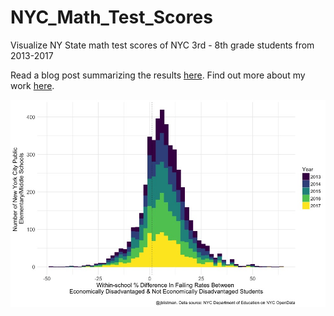 # NYC_Math_Test_Scores
Visualize NY State math test scores of NYC 3rd - 8th grade students from 2013-2017

Read a blog post summarizing the results [here](https://towardsdatascience.com/boys-low-income-students-in-nyc-more-likely-than-their-peers-to-fail-state-math-tests-3dd40798ca24). Find out more about my work [here](https://jenny-listman.netlify.com).

![](Rplot.jpeg)
